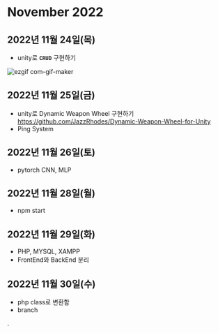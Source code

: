 # November 2022

## 2022년 11월 24일(목)
- unity로 **`CRUD`** 구현하기 

![ezgif com-gif-maker](https://user-images.githubusercontent.com/74572293/203623097-8adcb312-bb98-4264-a0bf-210c7248b406.gif)

## 2022년 11월 25일(금)
- unity로 Dynamic Weapon Wheel 구현하기
https://github.com/JazzRhodes/Dynamic-Weapon-Wheel-for-Unity
- Ping System

## 2022년 11월 26일(토)
- pytorch CNN, MLP

## 2022년 11월 28일(월)
- npm start

## 2022년 11월 29일(화)
- PHP, MYSQL, XAMPP
- FrontEnd와 BackEnd 분리

## 2022년 11월 30일(수)
- php class로 변환함
- branch

.